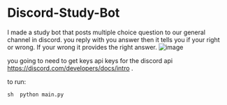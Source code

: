 # Discord-Study-Bot
I made a study bot that posts multiple choice question  to our general channel in discord.  you reply with you answer then it tells you if your right or wrong. If your wrong it provides the right answer.
![image](https://github.com/user-attachments/assets/f8448f02-b6f5-4dee-93c2-104a219a6c9d)

you going to need to get keys api keys for the discord api https://discord.com/developers/docs/intro . 

to run: 

``sh 
python main.py
``
